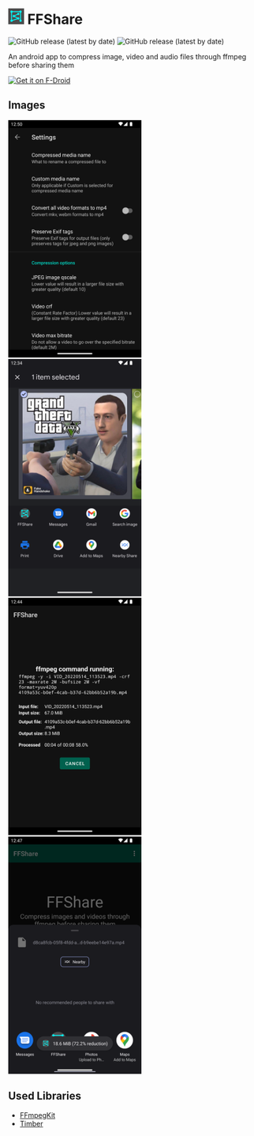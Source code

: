 # <img src="fastlane/metadata/android/en-US/images/icon.png" height="32"> FFShare

![GitHub release (latest by date)](https://img.shields.io/github/v/release/caydey/FFShare)
![GitHub release (latest by date)](https://img.shields.io/github/downloads/caydey/FFShare/latest/total)

An android app to compress image, video and audio files through ffmpeg before sharing them

[<img src="https://f-droid.org/badge/get-it-on.png"
      alt="Get it on F-Droid"
      height="80">](https://f-droid.org/app/com.caydey.ffshare)

## Images

<p align="left">
      <img src="fastlane/metadata/android/en-US/images/phoneScreenshots/1.png" width="270">
      <img src="fastlane/metadata/android/en-US/images/phoneScreenshots/2.png" width="270">
      <img src="fastlane/metadata/android/en-US/images/phoneScreenshots/3.png" width="270">
      <img src="fastlane/metadata/android/en-US/images/phoneScreenshots/4.png" width="270">
</p>

## Used Libraries

- [FFmpegKit](https://github.com/tanersener/ffmpeg-kit)
- [Timber](https://github.com/JakeWharton/timber)
